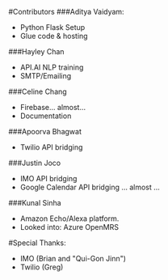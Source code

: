 #Contributors
###Aditya Vaidyam:
* Python Flask Setup
* Glue code & hosting

###Hayley Chan
* API.AI NLP training
* SMTP/Emailing

###Celine Chang
* Firebase... almost...
* Documentation

###Apoorva Bhagwat
* Twilio API bridging

###Justin Joco
* IMO API bridging
* Google Calendar API bridging ... almost ...

###Kunal Sinha
* Amazon Echo/Alexa platform.
* Looked into:
  Azure
  OpenMRS

#Special Thanks:
* IMO (Brian and "Qui-Gon Jinn")
* Twilio (Greg)
